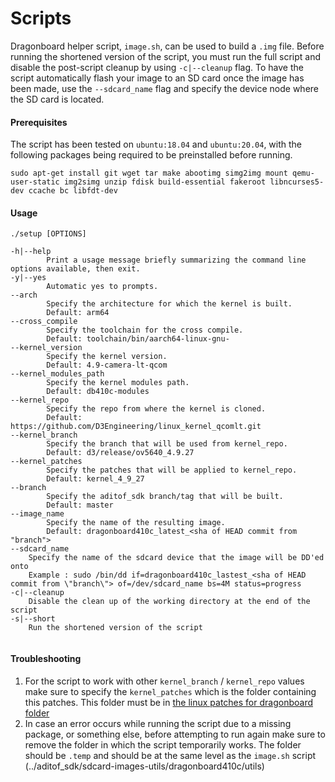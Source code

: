 # Scripts

Dragonboard helper script, `image.sh`, can be used to build a `.img` file. Before running the shortened version of the script, you must run the full script and disable the post-script cleanup by using `-c|--cleanup` flag. To have the script automatically flash your image to an SD card once the image has been made, use the `--sdcard_name` flag and specify the device node where the SD card is located.

#### Prerequisites
The script has been tested on `ubuntu:18.04` and `ubuntu:20.04`, with the following packages being required to be preinstalled before running.
```
sudo apt-get install git wget tar make abootimg simg2img mount qemu-user-static img2simg unzip fdisk build-essential fakeroot libncurses5-dev ccache bc libfdt-dev
```
#### Usage
```
./setup [OPTIONS]

-h|--help
        Print a usage message briefly summarizing the command line options available, then exit.
-y|--yes
        Automatic yes to prompts.
--arch
        Specify the architecture for which the kernel is built.
        Default: arm64
--cross_compile
        Specify the toolchain for the cross compile.
        Default: toolchain/bin/aarch64-linux-gnu-
--kernel_version
        Specify the kernel version.
        Default: 4.9-camera-lt-qcom
--kernel_modules_path
        Specify the kernel modules path.
        Default: db410c-modules
--kernel_repo
        Specify the repo from where the kernel is cloned.
        Default: https://github.com/D3Engineering/linux_kernel_qcomlt.git
--kernel_branch
        Specify the branch that will be used from kernel_repo.
        Default: d3/release/ov5640_4.9.27
--kernel_patches
        Specify the patches that will be applied to kernel_repo.
        Default: kernel_4_9_27
--branch
        Specify the aditof_sdk branch/tag that will be built.
        Default: master
--image_name
        Specify the name of the resulting image.
        Default: dragonboard410c_latest_<sha of HEAD commit from "branch">
--sdcard_name
	Specify the name of the sdcard device that the image will be DD'ed onto
	Example : sudo /bin/dd if=dragonboard410c_lastest_<sha of HEAD commit from \"branch\"> of=/dev/sdcard_name bs=4M status=progress
-c|--cleanup
	Disable the clean up of the working directory at the end of the script
-s|--short
	Run the shortened version of the script
	
```
#### Troubleshooting
1. For the script to work with other `kernel_branch` / `kernel_repo` values make sure to specify the `kernel_patches` which is the folder containing this patches. This folder must be in [the linux patches for dragonboard folder](https://github.com/analogdevicesinc/aditof_sdk/tree/master/sdcard-images-utils/dragonboard410c/linux-patches)
2. In case an error occurs while running the script due to a missing package, or something else, before attempting to run again make sure to remove the folder in which the script temporarily works. The folder should be `.temp` and should be at the same level as the `image.sh` script (../aditof_sdk/sdcard-images-utils/dragonboard410c/utils)
